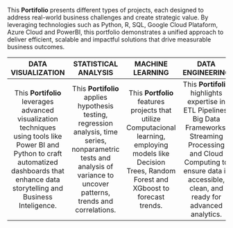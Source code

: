 This **Portifolio** presents different types of projects, each designed to address real-world business challenges and create strategic value. By leveraging technologies such as Python, R, SQL, Google Cloud Plataform, Azure Cloud and PowerBI, this portfolio demonstrates a unified approach to deliver efficient, scalable and impactful solutions that drive measurable business outcomes.

| DATA VISUALIZATION | STATISTICAL ANALYSIS | MACHINE LEARNING  | DATA ENGINEERING |
| :---: | :---: | :---: | :---: |
| This **Portifolio** leverages advanced visualization techniques using tools like Power BI and Python to craft automatized dashboards that enhance data storytelling and Business Inteligence. | This **Portifolio** applies hypothesis testing, regression analysis, time series, nonparametric tests and analysis of variance to uncover patterns, trends and correlations.  | This **Portfolio** features projects that utilize Computacional learning, employing models like Decision Trees, Random Forest and XGboost to forecast trends. | This **Portifolio** highlights expertise in ETL Pipelines, Big Data Frameworks, Streaming Processing and Cloud Computing to ensure data is accessible, clean, and ready for advanced analytics. |


